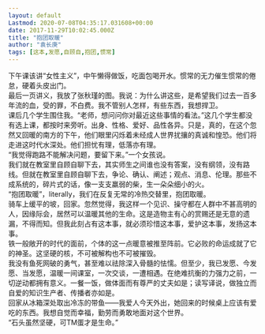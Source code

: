 ```yaml
---
layout: default
Lastmod: 2020-07-08T04:35:17.031608+00:00
date: 2017-11-29T10:02:45.000Z
title: "抱团取暖"
author: "袁长庚"
tags: [这本,发愿,自顾自,抱团,惯常]
---
```


下午课该讲“女性主义”，中午懒得做饭，吃面包喝开水。惯常的无力催生惯常的倦怠，硬着头皮出门。  
最后一页讲义，我放了张秋瑾的图。我说：为什么讲这些，是希望我们过去一百多年流的血，受的罪，不白费。我不管别人怎样，有些东西，我想捍卫。  
课后几个学生围住我。“老师，想问问你对最近这些事情的看法。”这几个学生都没有选上课，都按时来旁听。出身、性格、爱好、品性各异。只是，真的，在这个忽然又回暖的南方的下午，他们眼里闪烁着未经成人世界扰攘的真诚和惶恐。他们将走进这时代水深处。他们担忧有理，低落亦有理。  
“我觉得跑路不能解决问题，要留下来。”一个女孩说。  
我们就在教室里自顾自聊下去，其实师生之间谁也没有答案，没有纲领，没有路线。但就在教室里自顾自聊下去，争论、确认、阐述；观点、消息、伦理。那些不成系统的，碎片式的话，像一支支羸弱的柴，生一朵朵细小的火。  
“抱团取暖”，literally，我们在反复无常的冷热交替里，抱团取暖。  
骑车上缓平的坡，回家。忽然觉得，我这样一个见识、操守都在人群中不甚高明的人，因缘际会，居然可以温暖其他的生命。这是造物主有心的赏赐还是无意的遗漏，不得而知。但我此刻占有这本事，就必须珍惜这本事，爱护这本事，发扬这本事。  
铁一般敞开的时代的面前，个体的这一点暖意被推至阵前。它必败的命运成就了它的神圣。这坚硬的核，不可被解构也不可被摧毁。  
我没有鱼死网破的勇气，甚至难以祛除深入骨髓的怯懦。但至少，我已发愿、今发愿、当发愿，温暖一间课室，一次交谈，一遭相遇。在绝难抗衡的力强力之前，一切逆动都拥有意义。一餐一饭，做体面而有尊严的丈夫如是；读写译说，做独立而自爱的知识生产者、传播者亦如是。  
回家从冰箱深处取出冷冻的带鱼——我爱人今天外出，她回来的时候桌上应该有爱吃的东西。我想自觉而幸福，勤劳而勇敢地面对这个世界。  
“石头虽然坚硬，可TM蛋才是生命。”

